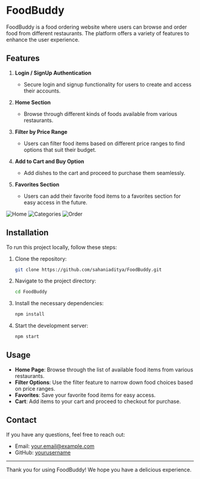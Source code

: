 # FoodBuddy

FoodBuddy is a food ordering website where users can browse and order food from different restaurants. The platform offers a variety of features to enhance the user experience.

## Features

1. **Login / SignUp Authentication**
    - Secure login and signup functionality for users to create and access their accounts.

2. **Home Section**
    - Browse through different kinds of foods available from various restaurants.

3. **Filter by Price Range**
    - Users can filter food items based on different price ranges to find options that suit their budget.

4. **Add to Cart and Buy Option**
    - Add dishes to the cart and proceed to purchase them seamlessly.

5. **Favorites Section**
    - Users can add their favorite food items to a favorites section for easy access in the future.
  

![Home](https://github.com/sahaniaditya/FoodBuddy/blob/eae0deb491fefc422e737780a432c3ccc97f0611/Screenshot%202024-07-09%20085223.png)
![Categories](https://github.com/sahaniaditya/FoodBuddy/blob/e078db69160cda8570b96945d315ff0897ae5b2e/Screenshot%202024-07-09%20085530.png)
![Order](https://github.com/sahaniaditya/FoodBuddy/blob/accdfcfed9e579019885dd2d618f6298e50b024c/Screenshot%202024-07-09%20085553.png)

## Installation

To run this project locally, follow these steps:

1. Clone the repository:
    ```bash
    git clone https://github.com/sahaniaditya/FoodBuddy.git
    ```

2. Navigate to the project directory:
    ```bash
    cd FoodBuddy
    ```

3. Install the necessary dependencies:
    ```bash
    npm install
    ```

4. Start the development server:
    ```bash
    npm start
    ```

## Usage

- **Home Page**: Browse through the list of available food items from various restaurants.
- **Filter Options**: Use the filter feature to narrow down food choices based on price ranges.
- **Favorites**: Save your favorite food items for easy access.
- **Cart**: Add items to your cart and proceed to checkout for purchase.


## Contact

If you have any questions, feel free to reach out:

- Email: [your.email@example.com](mailto:b22cs003@iitj.ac.in)
- GitHub: [yourusername](https://github.com/sahaniaditya)

---

Thank you for using FoodBuddy! We hope you have a delicious experience.

